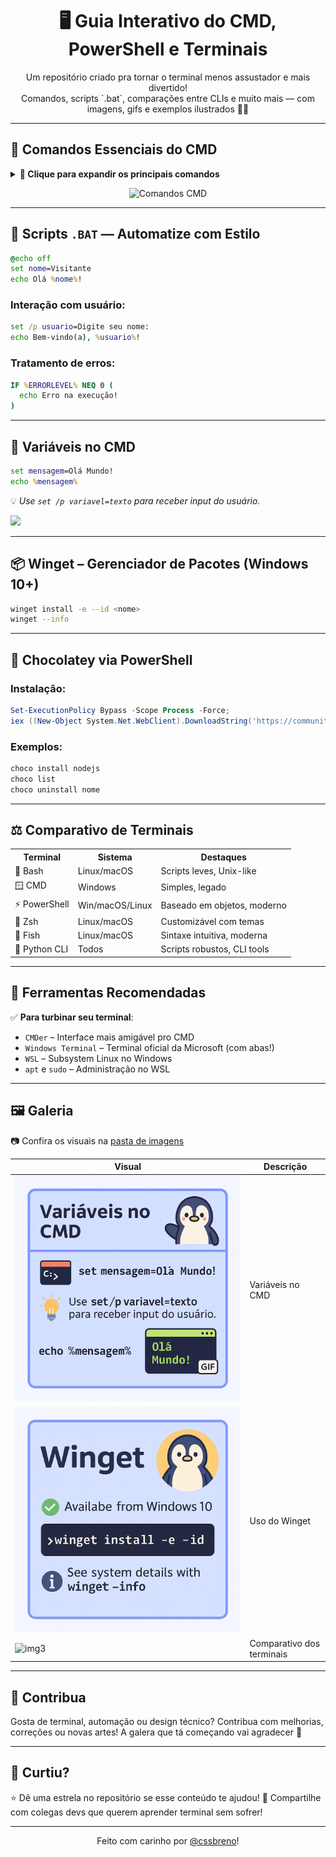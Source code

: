 <h1 align="center">🖥️ Guia Interativo do CMD, PowerShell e Terminais</h1>

<p align="center">Um repositório criado pra tornar o terminal menos assustador e mais divertido!<br>
Comandos, scripts `.bat`, comparações entre CLIs e muito mais — com imagens, gifs e exemplos ilustrados 🧠💡</p>

---

## 📌 Comandos Essenciais do CMD

<details>
<summary><strong>👀 Clique para expandir os principais comandos</strong></summary>

```bash
dir           # Lista arquivos
mkdir         # Cria diretório
cd ..         # Volta uma pasta
tree          # Mostra estrutura
type arquivo  # Lê conteúdo
more arquivo  # Lê por páginas
copy A B      # Copia
rename A B    # Renomeia
move A B      # Move
del arquivo   # Apaga
cls           # Limpa a tela
systeminfo    # Info do sistema
date          # Exibe/altera data
find "txt" A  # Busca texto
echo msg      # Exibe mensagem
notepad       # Abre bloco de notas
exit          # Fecha o terminal
````

</details>

<p align="center">
  <img src="./img/cmd-comandos.png" alt="Comandos CMD" width="250">
</p>

---

## 🧪 Scripts `.BAT` — Automatize com Estilo

```bat
@echo off
set nome=Visitante
echo Olá %nome%!
```

### Interação com usuário:

```bat
set /p usuario=Digite seu nome:
echo Bem-vindo(a), %usuario%!
```

### Tratamento de erros:

```bat
IF %ERRORLEVEL% NEQ 0 (
  echo Erro na execução!
)
```

---

## 🔧 Variáveis no CMD

```bat
set mensagem=Olá Mundo!
echo %mensagem%
```

💡 *Use `set /p variavel=texto` para receber input do usuário.*

<p align="left">
  <img src="https://user-images.githubusercontent.com/74038190/212744275-c56a72c2-50b1-45e2-a693-d19d40357766.gif" width="150">
</p>

---

## 📦 Winget – Gerenciador de Pacotes (Windows 10+)

```bash
winget install -e --id <nome>
winget --info
```

---

## 🍫 Chocolatey via PowerShell

### Instalação:

```powershell
Set-ExecutionPolicy Bypass -Scope Process -Force;
iex ((New-Object System.Net.WebClient).DownloadString('https://community.chocolatey.org/install.ps1'))
```

### Exemplos:

```bash
choco install nodejs
choco list
choco uninstall nome
```

---

## ⚖️ Comparativo de Terminais

<table>
  <tr>
    <th>Terminal</th><th>Sistema</th><th>Destaques</th>
  </tr>
  <tr>
    <td>🐧 Bash</td><td>Linux/macOS</td><td>Scripts leves, Unix-like</td>
  </tr>
  <tr>
    <td>🪟 CMD</td><td>Windows</td><td>Simples, legado</td>
  </tr>
  <tr>
    <td>⚡ PowerShell</td><td>Win/macOS/Linux</td><td>Baseado em objetos, moderno</td>
  </tr>
  <tr>
    <td>🐘 Zsh</td><td>Linux/macOS</td><td>Customizável com temas</td>
  </tr>
  <tr>
    <td>🌊 Fish</td><td>Linux/macOS</td><td>Sintaxe intuitiva, moderna</td>
  </tr>
  <tr>
    <td>🐍 Python CLI</td><td>Todos</td><td>Scripts robustos, CLI tools</td>
  </tr>
</table>

---

## 🧰 Ferramentas Recomendadas

✅ **Para turbinar seu terminal**:

* `CMDer` – Interface mais amigável pro CMD
* `Windows Terminal` – Terminal oficial da Microsoft (com abas!)
* `WSL` – Subsystem Linux no Windows
* `apt` e `sudo` – Administração no WSL

---

## 🖼️ Galeria

📷 Confira os visuais na [pasta de imagens](./img)

| Visual                             | Descrição                 |
| ---------------------------------- | ------------------------- |
| ![img1](./img/variaveis.png)       | Variáveis no CMD          |
| ![img2](./img/winget.png)          | Uso do Winget             |
| ![img3](./img/cli-comparativo.png) | Comparativo dos terminais |

---

## 🤝 Contribua

Gosta de terminal, automação ou design técnico?
Contribua com melhorias, correções ou novas artes!
A galera que tá começando vai agradecer 🚀

---

## 🌟 Curtiu?

⭐ Dê uma estrela no repositório se esse conteúdo te ajudou!
📣 Compartilhe com colegas devs que querem aprender terminal sem sofrer!

---

<p align="center">
  Feito com carinho por <a href="https://github.com/cssbreno">@cssbreno</a>!
</p>
